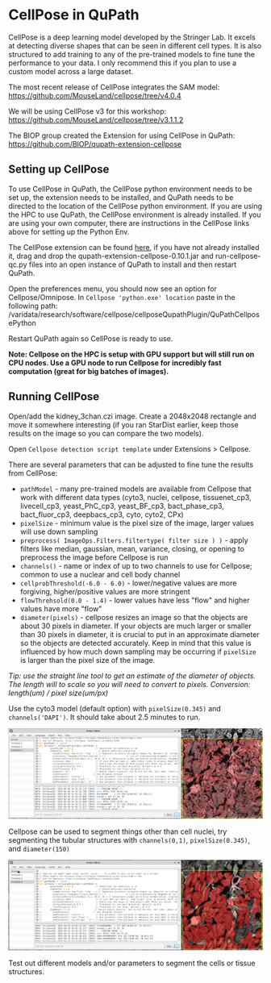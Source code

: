 # CellPose in QuPath
CellPose is a deep learning model developed by the Stringer Lab. It excels at detecting diverse shapes that can be seen in different cell types. It is also structured to add training to any of the pre-trained models to fine tune the performance to your data. I only recommend this if you plan to use a custom model across a large dataset.

The most recent release of CellPose integrates the SAM model: https://github.com/MouseLand/cellpose/tree/v4.0.4

We will be using CellPose v3 for this workshop: https://github.com/MouseLand/cellpose/tree/v3.1.1.2

The BIOP group created the Extension for using CellPose in QuPath: https://github.com/BIOP/qupath-extension-cellpose

## Setting up CellPose
To use CellPose in QuPath, the CellPose python environment needs to be set up, the extension needs to be installed, and QuPath needs to be directed to the location of the CellPose python environment. If you are using the HPC to use QuPath, the CellPose environment is already installed. If you are using your own computer, there are instructions in the CellPose links above for setting up the Python Env.

The CellPose extension can be found [here](/Tutorials/QuPath_Extensions/), if you have not already installed it, drag and drop the qupath-extension-cellpose-0.10.1.jar and run-cellpose-qc.py files into an open instance of QuPath to install and then restart QuPath.

Open the preferences menu, you should now see an option for Cellpose/Omnipose. In `Cellpose 'python.exe' location` paste in the following path: /varidata/research/software/cellpose/cellposeQupathPlugin/QuPathCellposePython

Restart QuPath again so CellPose is ready to use.

**Note: Cellpose on the HPC is setup with GPU support but will still run on CPU nodes. Use a GPU node to run Cellpose for incredibly fast computation (great for big batches of images).**

## Running CellPose
Open/add the kidney_3chan.czi image. Create a 2048x2048 rectangle and move it somewhere interesting (if you ran StarDist earlier, keep those results on the image so you can compare the two models).

Open `Cellpose detection script template` under Extensions > Cellpose.

There are several parameters that can be adjusted to fine tune the results from CellPose:
- `pathModel` - many pre-trained models are available from Cellpose that work with different data types (cyto3, nuclei, cellpose, tissuenet_cp3, livecell_cp3, yeast_PhC_cp3, yeast_BF_cp3, bact_phase_cp3, bact_fluor_cp3, deepbacs_cp3, cyto, cyto2, CPx)
- `pixelSize` - minimum value is the pixel size of the image, larger values will use down sampling
- `preprocess( ImageOps.Filters.filtertype( filter size ) )` - apply filters like median, gaussian, mean, variance, closing, or opening to preprocess the image before Cellpose is run
- `channels()` - name or index of up to two channels to use for Cellpose; common to use a nuclear and cell body channel
- `cellprobThreshold(-6.0 - 6.0)` - lower/negative values are more forgiving, higher/positive values are more stringent
- `flowThrehsold(0.0 - 1.4)` - lower values have less "flow" and higher values have more "flow"
- `diameter(pixels)` - cellpose resizes an image so that the objects are about 30 pixels in diameter. If your objects are much larger or smaller than 30 pixels in diameter, it is crucial to put in an approximate diameter so the objects are detected accurately. Keep in mind that this value is influenced by how much down sampling may be occurring if `pixelSize` is larger than the pixel size of the image.

*Tip: use the straight line tool to get an estimate of the diameter of objects. The length will to scale so you will need to convert to pixels. Conversion: length(um) / pixel size(um/px)*

Use the cyto3 model (default option) with `pixelSize(0.345)` and `channels('DAPI')`. It should take about 2.5 minutes to run.

![Cellpose results](/Tutorials/PNGs/CellPose_Results.png)

Cellpose can be used to segment things other than cell nuclei, try segmenting the tubular structures with `channels(0,1)`, `pixelSize(0.345)`, and `diameter(150)`

![Cellpose results for tubular structures](/Tutorials/PNGs/CellPose_Results2.png)

Test out different models and/or parameters to segment the cells or tissue structures.